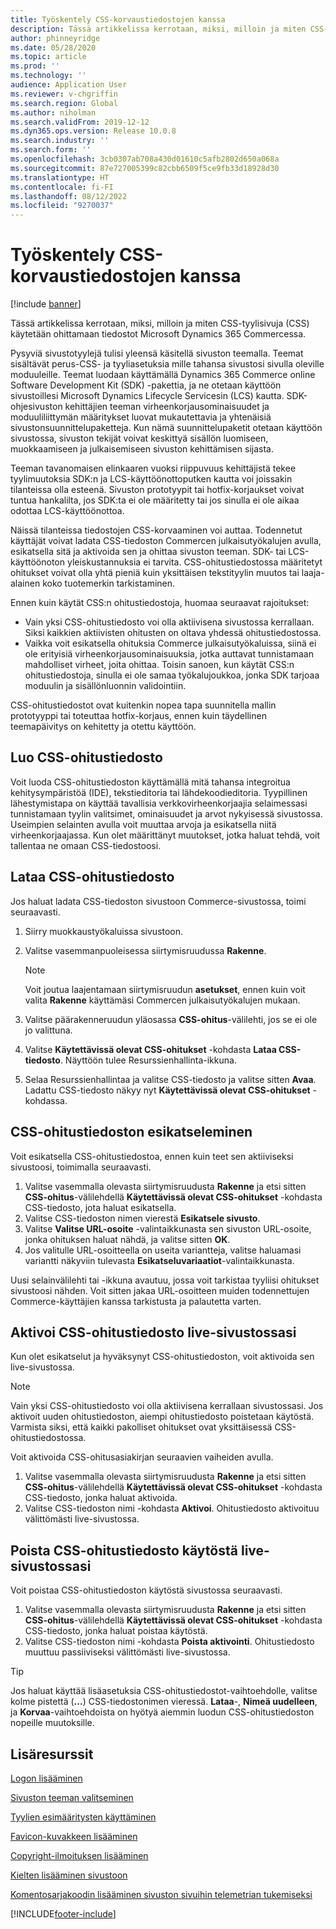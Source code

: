 ```yaml
---
title: Työskentely CSS-korvaustiedostojen kanssa
description: Tässä artikkelissa kerrotaan, miksi, milloin ja miten CSS-tyylisivuja (CSS) käytetään ohittamaan tiedostot Microsoft Dynamics 365 Commercessa.
author: phinneyridge
ms.date: 05/28/2020
ms.topic: article
ms.prod: ''
ms.technology: ''
audience: Application User
ms.reviewer: v-chgriffin
ms.search.region: Global
ms.author: niholman
ms.search.validFrom: 2019-12-12
ms.dyn365.ops.version: Release 10.0.8
ms.search.industry: ''
ms.search.form: ''
ms.openlocfilehash: 3cb0307ab708a430d01610c5afb2802d650a068a
ms.sourcegitcommit: 87e727005399c82cbb6509f5ce9fb33d18928d30
ms.translationtype: HT
ms.contentlocale: fi-FI
ms.lasthandoff: 08/12/2022
ms.locfileid: "9270037"
---
```

# <a name="work-with-css-override-files"></a>Työskentely CSS-korvaustiedostojen kanssa

[!include [banner](includes/banner.md)]

Tässä artikkelissa kerrotaan, miksi, milloin ja miten CSS-tyylisivuja (CSS) käytetään ohittamaan tiedostot Microsoft Dynamics 365 Commercessa.

Pysyviä sivustotyylejä tulisi yleensä käsitellä sivuston teemalla. Teemat sisältävät perus-CSS- ja tyyliasetuksia mille tahansa sivustosi sivulla oleville moduuleille. Teemat luodaan käyttämällä Dynamics 365 Commerce online Software Development Kit (SDK) -pakettia, ja ne otetaan käyttöön sivustoillesi Microsoft Dynamics Lifecycle Servicesin (LCS) kautta. SDK-ohjesivuston kehittäjien teeman virheenkorjausominaisuudet ja moduuliliittymän määritykset luovat mukautettavia ja yhtenäisiä sivustonsuunnittelupaketteja. Kun nämä suunnittelupaketit otetaan käyttöön sivustossa, sivuston tekijät voivat keskittyä sisällön luomiseen, muokkaamiseen ja julkaisemiseen sivuston kehittämisen sijasta.

Teeman tavanomaisen elinkaaren vuoksi riippuvuus kehittäjistä tekee tyylimuutoksia SDK:n ja LCS-käyttöönottoputken kautta voi joissakin tilanteissa olla esteenä. Sivuston prototyypit tai hotfix-korjaukset voivat tuntua hankalilta, jos SDK:ta ei ole määritetty tai jos sinulla ei ole aikaa odottaa LCS-käyttöönottoa.

Näissä tilanteissa tiedostojen CSS-korvaaminen voi auttaa. Todennetut käyttäjät voivat ladata CSS-tiedoston Commercen julkaisutyökalujen avulla, esikatsella sitä ja aktivoida sen ja ohittaa sivuston teeman. SDK- tai LCS-käyttöönoton yleiskustannuksia ei tarvita. CSS-ohitustiedostossa määritetyt ohitukset voivat olla yhtä pieniä kuin yksittäisen tekstityylin muutos tai laaja-alainen koko tuotemerkin tarkistaminen.

Ennen kuin käytät CSS:n ohitustiedostoja, huomaa seuraavat rajoitukset:

- Vain yksi CSS-ohitustiedosto voi olla aktiivisena sivustossa kerrallaan. Siksi kaikkien aktiivisten ohitusten on oltava yhdessä ohitustiedostossa.
- Vaikka voit esikatsella ohituksia Commerce julkaisutyökaluissa, siinä ei ole erityisiä virheenkorjausominaisuuksia, jotka auttavat tunnistamaan mahdolliset virheet, joita ohittaa. Toisin sanoen, kun käytät CSS:n ohitustiedostoja, sinulla ei ole samaa työkalujoukkoa, jonka SDK tarjoaa moduulin ja sisällönluonnin validointiin.

CSS-ohitustiedostot ovat kuitenkin nopea tapa suunnitella mallin prototyyppi tai toteuttaa hotfix-korjaus, ennen kuin täydellinen teemapäivitys on kehitetty ja otettu käyttöön.

## <a name="create-a-css-override-file"></a>Luo CSS-ohitustiedosto

Voit luoda CSS-ohitustiedoston käyttämällä mitä tahansa integroitua kehitysympäristöä (IDE), tekstieditoria tai lähdekoodieditoria. Tyypillinen lähestymistapa on käyttää tavallisia verkkovirheenkorjaajia selaimessasi tunnistamaan tyylin valitsimet, ominaisuudet ja arvot nykyisessä sivustossa. Useimpien selainten avulla voit muuttaa arvoja ja esikatsella niitä virheenkorjaajassa. Kun olet määrittänyt muutokset, jotka haluat tehdä, voit tallentaa ne omaan CSS-tiedostoosi.

## <a name="upload-a-css-override-file"></a>Lataa CSS-ohitustiedosto

Jos haluat ladata CSS-tiedoston sivustoon Commerce-sivustossa, toimi seuraavasti.

1. Siirry muokkaustyökaluissa sivustoon.
1. Valitse vasemmanpuoleisessa siirtymisruudussa **Rakenne**.

    > [!NOTE]
    > Voit joutua laajentamaan siirtymisruudun **asetukset**, ennen kuin voit valita **Rakenne** käyttämäsi Commercen julkaisutyökalujen mukaan.

1. Valitse päärakenneruudun yläosassa **CSS-ohitus**-välilehti, jos se ei ole jo valittuna.
1. Valitse **Käytettävissä olevat CSS-ohitukset** -kohdasta **Lataa CSS-tiedosto**. Näyttöön tulee Resurssienhallinta-ikkuna.
1. Selaa Resurssienhallintaa ja valitse CSS-tiedosto ja valitse sitten **Avaa**. Ladattu CSS-tiedosto näkyy nyt **Käytettävissä olevat CSS-ohitukset** -kohdassa.

## <a name="preview-a-css-override-file"></a>CSS-ohitustiedoston esikatseleminen

Voit esikatsella CSS-ohitustiedostoa, ennen kuin teet sen aktiiviseksi sivustoosi, toimimalla seuraavasti.

1. Valitse vasemmalla olevasta siirtymisruudusta **Rakenne** ja etsi sitten **CSS-ohitus**-välilehdellä **Käytettävissä olevat CSS-ohitukset** -kohdasta CSS-tiedosto, jota haluat esikatsella.
1. Valitse CSS-tiedoston nimen vierestä **Esikatsele sivusto**.
1. Valitse **Valitse URL-osoite** -valintaikkunasta sen sivuston URL-osoite, jonka ohituksen haluat nähdä, ja valitse sitten **OK**.
1. Jos valitulle URL-osoitteella on useita variantteja, valitse haluamasi variantti näkyviin tulevasta **Esikatseluvariaatiot**-valintaikkunasta.

Uusi selainvälilehti tai -ikkuna avautuu, jossa voit tarkistaa tyyliisi ohitukset sivustoosi nähden. Voit sitten jakaa URL-osoitteen muiden todennettujen Commerce-käyttäjien kanssa tarkistusta ja palautetta varten.

## <a name="activate-a-css-override-file-on-your-live-site"></a>Aktivoi CSS-ohitustiedosto live-sivustossasi

Kun olet esikatselut ja hyväksynyt CSS-ohitustiedoston, voit aktivoida sen live-sivustossa.

> [!NOTE]
> Vain yksi CSS-ohitustiedosto voi olla aktiivisena kerrallaan sivustossasi. Jos aktivoit uuden ohitustiedoston, aiempi ohitustiedosto poistetaan käytöstä. Varmista siksi, että kaikki pakolliset ohitukset ovat yksittäisessä CSS-ohitustiedostossa.

Voit aktivoida CSS-ohitusasiakirjan seuraavien vaiheiden avulla.

1. Valitse vasemmalla olevasta siirtymisruudusta **Rakenne** ja etsi sitten **CSS-ohitus**-välilehdellä **Käytettävissä olevat CSS-ohitukset** -kohdasta CSS-tiedosto, jonka haluat aktivoida.
1. Valitse CSS-tiedoston nimi -kohdasta **Aktivoi**. Ohitustiedosto aktivoituu välittömästi live-sivustossa.

## <a name="deactivate-a-css-override-file-on-your-live-site"></a>Poista CSS-ohitustiedosto käytöstä live-sivustossasi

Voit poistaa CSS-ohitustiedoston käytöstä sivustossa seuraavasti.

1. Valitse vasemmalla olevasta siirtymisruudusta **Rakenne** ja etsi sitten **CSS-ohitus**-välilehdellä **Käytettävissä olevat CSS-ohitukset** -kohdasta CSS-tiedosto, jonka haluat poistaa käytöstä.
1. Valitse CSS-tiedoston nimi -kohdasta **Poista aktivointi**. Ohitustiedosto muuttuu passiiviseksi välittömästi live-sivustossa.

> [!TIP]
> Jos haluat käyttää lisäasetuksia CSS-ohitustiedostot-vaihtoehdolle, valitse kolme pistettä (**...**) CSS-tiedostonimen vieressä. **Lataa**-, **Nimeä uudelleen**, ja **Korvaa**-vaihtoehdoista on hyötyä aiemmin luodun CSS-ohitustiedoston nopeille muutoksille.

## <a name="additional-resources"></a>Lisäresurssit

[Logon lisääminen](add-logo.md)

[Sivuston teeman valitseminen](select-site-theme.md)

[Tyylien esimääritysten käyttäminen](style-presets.md)

[Favicon-kuvakkeen lisääminen](add-favicon.md)

[Copyright-ilmoituksen lisääminen](add-copyright-notice.md)

[Kielten lisääminen sivustoon](add-languages-to-site.md)

[Komentosarjakoodin lisääminen sivuston sivuihin telemetrian tukemiseksi](add-telemetry.md)


[!INCLUDE[footer-include](../includes/footer-banner.md)]
